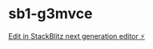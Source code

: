 # sb1-g3mvce

[Edit in StackBlitz next generation editor ⚡️](https://stackblitz.com/~/github.com/mak1jk/sb1-g3mvce)
